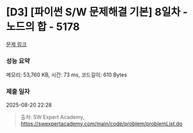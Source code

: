 # [D3] [파이썬 S/W 문제해결 기본] 8일차 - 노드의 합 - 5178 

[문제 링크](https://swexpertacademy.com/main/code/problem/problemDetail.do?contestProbId=AWTa2VIq4mYDFAVT) 

### 성능 요약

메모리: 53,760 KB, 시간: 73 ms, 코드길이: 610 Bytes

### 제출 일자

2025-08-20 22:28



> 출처: SW Expert Academy, https://swexpertacademy.com/main/code/problem/problemList.do